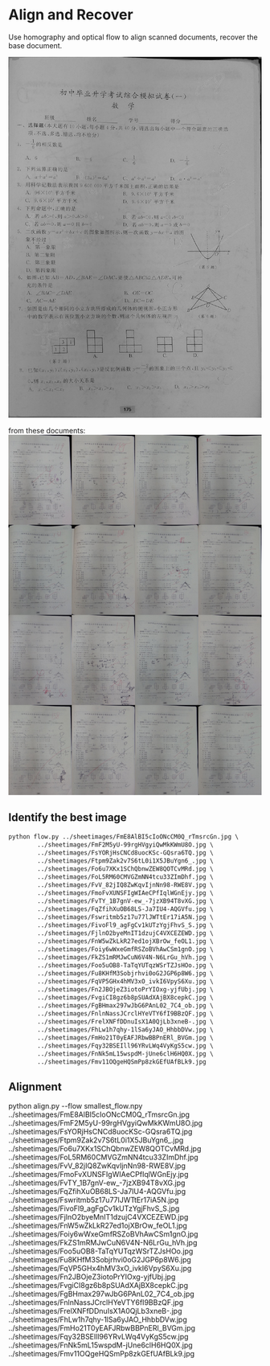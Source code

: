 # Align and Recover

Use homography and optical flow to align scanned documents, recover the base document.

![alt tag](https://raw.githubusercontent.com/dongwang218/alignment/master/corrected.jpg)

from these documents:
![alt tag](https://raw.githubusercontent.com/dongwang218/alignment/master/collate.jpg)

## Identify the best image
```
python flow.py ../sheetimages/FmE8AlBI5cIoONcCM0Q_rTmsrcGn.jpg \
		../sheetimages/FmF2M5yU-99rgHVgyiQwMkKWmU8O.jpg \
		../sheetimages/FsYORjHsCNCd8uocKSc-GQsra6TQ.jpg \
		../sheetimages/Ftpm9Zak2v7S6tL0i1X5JBuYgn6_.jpg \
		../sheetimages/Fo6u7XKx1SChQbnwZEW8QOTCvMRd.jpg \
		../sheetimages/FoL5RM60CMVGZmNN4tcu33ZImDhf.jpg \
		../sheetimages/FvV_82jIQ8ZwKqvIjnNn98-RWE8V.jpg \
		../sheetimages/FmoFvXUNSFIgWIAeCPfIqlWGnEjy.jpg \
		../sheetimages/FvTY_1B7gnV-ew_-7jzXB94T8vXG.jpg \
		../sheetimages/FqZfihXuOB68LS-Ja7IU4-AQGVfu.jpg \
		../sheetimages/Fswritmb5z17u77lJWTtEr17iA5N.jpg \
		../sheetimages/FivoFl9_agFgCv1kUTzYgjFhvS_S.jpg \
		../sheetimages/FjlnO2byeMnIT1dzujC4VXCEZEWD.jpg \
		../sheetimages/FnW5wZkLkR27ed1ojXBrOw_feOL1.jpg \
		../sheetimages/Foiy6wWxeGmfRSZoBVhAwCSm1gnO.jpg \
		../sheetimages/FkZS1mRMJwCuN6V4N-N6LrGu_hVh.jpg \
		../sheetimages/Foo5uOB8-TaTqYUTqzWSrTZJsHOo.jpg \
		../sheetimages/Fu8KHfM3Sobjrhvi0oG2JGP6p8W6.jpg \
		../sheetimages/FqVP5GHx4hMV3xO_ivkI6VpyS6Xu.jpg \
		../sheetimages/Fn2JBOjeZ3iotoPrYIOxg-yjfUbj.jpg \
		../sheetimages/FvgiCI8gz6b8pSUAdXAjBX8cepkC.jpg \
		../sheetimages/FgBHmax297wJbG6PAnL02_7C4_ob.jpg \
		../sheetimages/FnlnNassJCrclHYeVTY6fI9BBzQF.jpg \
		../sheetimages/FrelXNFfDDnuIsX1A0QjLb3xneB-.jpg \
		../sheetimages/FhLw1h7qhy-1lSa6yJAO_HhbbDVw.jpg \
		../sheetimages/FmHo21T0yEAFJRbwBBPnERl_BVGm.jpg \
		../sheetimages/Fqy32BSEIll96YRvLWq4VyKgS5cw.jpg \
		../sheetimages/FnNk5mL15wspdM-jUne6clH6HQ0X.jpg \
		../sheetimages/Fmv11OQgeHQSmPp8zkGEfUAfBLk9.jpg
```

## Alignment
python align.py --flow smallest_flow.npy ../sheetimages/FmE8AlBI5cIoONcCM0Q_rTmsrcGn.jpg \
		../sheetimages/FmF2M5yU-99rgHVgyiQwMkKWmU8O.jpg \
		../sheetimages/FsYORjHsCNCd8uocKSc-GQsra6TQ.jpg \
		../sheetimages/Ftpm9Zak2v7S6tL0i1X5JBuYgn6_.jpg \
		../sheetimages/Fo6u7XKx1SChQbnwZEW8QOTCvMRd.jpg \
		../sheetimages/FoL5RM60CMVGZmNN4tcu33ZImDhf.jpg \
		../sheetimages/FvV_82jIQ8ZwKqvIjnNn98-RWE8V.jpg \
		../sheetimages/FmoFvXUNSFIgWIAeCPfIqlWGnEjy.jpg \
		../sheetimages/FvTY_1B7gnV-ew_-7jzXB94T8vXG.jpg \
		../sheetimages/FqZfihXuOB68LS-Ja7IU4-AQGVfu.jpg \
		../sheetimages/Fswritmb5z17u77lJWTtEr17iA5N.jpg \
		../sheetimages/FivoFl9_agFgCv1kUTzYgjFhvS_S.jpg \
		../sheetimages/FjlnO2byeMnIT1dzujC4VXCEZEWD.jpg \
		../sheetimages/FnW5wZkLkR27ed1ojXBrOw_feOL1.jpg \
		../sheetimages/Foiy6wWxeGmfRSZoBVhAwCSm1gnO.jpg \
		../sheetimages/FkZS1mRMJwCuN6V4N-N6LrGu_hVh.jpg \
		../sheetimages/Foo5uOB8-TaTqYUTqzWSrTZJsHOo.jpg \
		../sheetimages/Fu8KHfM3Sobjrhvi0oG2JGP6p8W6.jpg \
		../sheetimages/FqVP5GHx4hMV3xO_ivkI6VpyS6Xu.jpg \
		../sheetimages/Fn2JBOjeZ3iotoPrYIOxg-yjfUbj.jpg \
		../sheetimages/FvgiCI8gz6b8pSUAdXAjBX8cepkC.jpg \
		../sheetimages/FgBHmax297wJbG6PAnL02_7C4_ob.jpg \
		../sheetimages/FnlnNassJCrclHYeVTY6fI9BBzQF.jpg \
		../sheetimages/FrelXNFfDDnuIsX1A0QjLb3xneB-.jpg \
		../sheetimages/FhLw1h7qhy-1lSa6yJAO_HhbbDVw.jpg \
		../sheetimages/FmHo21T0yEAFJRbwBBPnERl_BVGm.jpg \
		../sheetimages/Fqy32BSEIll96YRvLWq4VyKgS5cw.jpg \
		../sheetimages/FnNk5mL15wspdM-jUne6clH6HQ0X.jpg \
		../sheetimages/Fmv11OQgeHQSmPp8zkGEfUAfBLk9.jpg